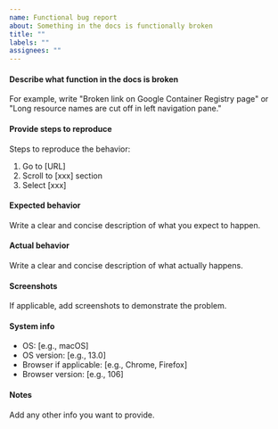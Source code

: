 ```yaml
---
name: Functional bug report
about: Something in the docs is functionally broken
title: ""
labels: ""
assignees: ""
---
```


#### Describe what function in the docs is broken

For example, write "Broken link on Google Container Registry page" or "Long resource names are cut off in left navigation pane."

#### Provide steps to reproduce

Steps to reproduce the behavior:

1. Go to [URL]
2. Scroll to [xxx] section
3. Select [xxx]

#### Expected behavior

Write a clear and concise description of what you expect to happen.

#### Actual behavior

Write a clear and concise description of what actually happens.

#### Screenshots

If applicable, add screenshots to demonstrate the problem.

#### System info

- OS: [e.g., macOS]
- OS version: [e.g., 13.0]
- Browser if applicable: [e.g., Chrome, Firefox]
- Browser version: [e.g., 106]

#### Notes

Add any other info you want to provide.
